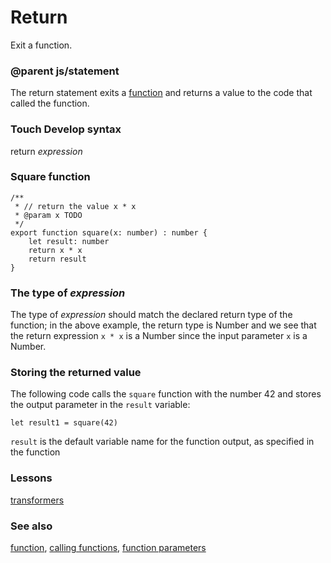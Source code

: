 # Return

Exit a function.

### @parent js/statement
 

The return statement exits a [function](/js/function) and returns a value to the code that called the function.

### Touch Develop syntax

return *expression*

### Square function

```
/**
 * // return the value x * x
 * @param x TODO
 */
export function square(x: number) : number {
    let result: number
    return x * x
    return result
}
```

### The type of *expression*

The type of *expression* should match the declared return type of the function; in the above example, the return type is Number and we see that the return expression `x * x` is a Number since the input parameter `x` is a Number.

### Storing the returned value

The following code calls the `square` function with the number 42 and stores the output parameter in the `result` variable:

```
let result1 = square(42)
```

`result` is the default variable name for the function output, as specified in the function

### Lessons

[transformers](/lessons/transformers)

### See also

[function](/js/function), [calling functions](/js/call), [function parameters](/js/functionparameters)

